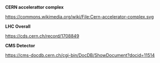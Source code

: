 
**CERN accelerattor complex**

https://commons.wikimedia.org/wiki/File:Cern-accelerator-complex.svg


**LHC Overall**

https://cds.cern.ch/record/1708849

**CMS Detector**

https://cms-docdb.cern.ch/cgi-bin/DocDB/ShowDocument?docid=11514